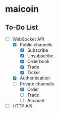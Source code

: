 # maicoin

## To-Do List

- [ ] WebSocket API
  - [x] Public channels
    - [x] Subscribe
    - [x] Unsubscribe
    - [x] Orderbook
    - [x] Trade
    - [x] Ticker
  - [x] Authentication
  - [ ] Private channels
    - [x] Order
    - [ ] Trade
    - [ ] Account
- [ ] HTTP API
